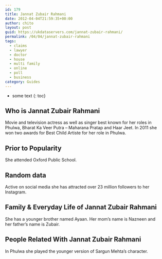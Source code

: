 ```yaml
---
id: 179
title: Jannat Zubair Rahmani
date: 2012-04-04T21:59:35+00:00
author: chito
layout: post
guid: https://ukdataservers.com/jannat-zubair-rahmani/
permalink: /04/04/jannat-zubair-rahmani
tags:
  - claims
  - lawyer
  - doctor
  - house
  - multi family
  - online
  - poll
  - business
category: Guides
---
```


* some text
{: toc}


## Who is  Jannat Zubair Rahmani
                  
                  
                  
Movie and television actress as well as singer best known for her roles in Phulwa, Bharat Ka Veer Putra &#8211; Maharana Pratap and Haar Jeet. In 2011 she won two awards for Best Child Artiste for her role in Phulwa.
                  
                
                
                
## Prior to Popularity 
                  
                  
                  
She attended Oxford Public School.
                  
                
                
                
## Random data 
                  
                  
                  
Active on social media she has attracted over 23 million followers to her Instagram.
                  
                
                
                
## Family & Everyday Life of Jannat Zubair Rahmani
                  
                  
                  
She has a younger brother named Ayaan. Her mom&#8217;s name is Nazneen and her father&#8217;s name is Zubair.
                  
                
                
                
## People Related With  Jannat Zubair Rahmani
                  
                  
                  
In Phulwa she played the younger version of Sargun Mehta&#8217;s character.
                  
                
              
            
          
          
          
    
    
  
